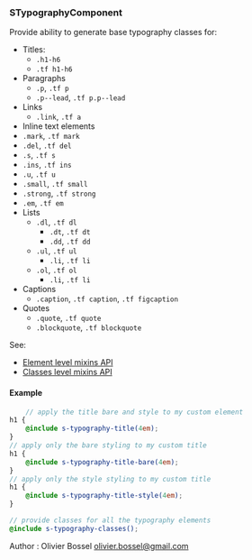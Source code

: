 ### STypographyComponent

Provide ability to generate base typography classes for:
- Titles:
	- ```.h1-h6```
	- ```.tf h1-h6```
- Paragraphs
	- ```.p```, ```.tf p```
	- ```.p--lead```, ```.tf p.p--lead```
- Links
	- ```.link```, ```.tf a```
- Inline text elements
 - ```.mark```, ```.tf mark```
 - ```.del```, ```.tf del```
 - ```.s```, ```.tf s```
 - ```.ins```, ```.tf ins```
 - ```.u```, ```.tf u```
 - ```.small```, ```.tf small```
 - ```.strong```, ```.tf strong```
 - ```.em```, ```.tf em```
- Lists
	- ```.dl```, ```.tf dl```
		- ```.dt```, ```.tf dt```
		- ```.dd```, ```.tf dd```
	- ```.ul```, ```.tf ul```
		- ```.li```, ```.tf li```
	- ```.ol```, ```.tf ol```
		- ```.li```, ```.tf li```
- Captions
	- ```.caption```, ```.tf caption```, ```.tf figcaption```
- Quotes
	- ```.quote```, ```.tf quote```
	- ```.blockquote```, ```.tf blockquote```

See:
- [Element level mixins API](./sass/_main.scss)
- [Classes level mixins API](./sass/_classes.scss)


#### Example
```scss
	// apply the title bare and style to my custom element
h1 {
	@include s-typography-title(4em);
}
// apply only the bare styling to my custom title
h1 {
	@include s-typography-title-bare(4em);
}
// apply only the style styling to my custom title
h1 {
	@include s-typography-title-style(4em);
}

// provide classes for all the typography elements
@include s-typography-classes();
```
Author : Olivier Bossel <olivier.bossel@gmail.com>